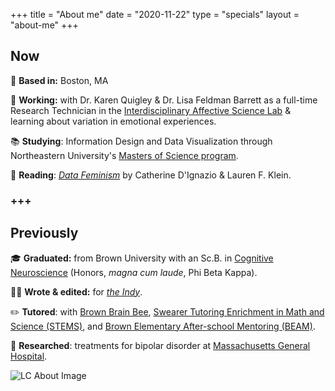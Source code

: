+++
title = "About me"
date = "2020-11-22"
type = "specials"
layout = "about-me"
+++

Now
--

📍 **Based in:** Boston, MA

👔 **Working:** with Dr. Karen Quigley & Dr. Lisa Feldman Barrett as a full-time Research Technician in the [Interdisciplinary Affective Science Lab](https://www.affective-science.org/) & learning about variation in emotional experiences.

📚 **Studying**: Information Design and Data Visualization through Northeastern University's  [Masters of Science program](https://camd.northeastern.edu/program/information-design-and-data-visualization-ms/).

📖 **Reading**: *[Data Feminism](https://mitpress.mit.edu/books/data-feminism)* by Catherine D'Ignazio & Lauren F. Klein.

### +++

Previously
--

🎓 **Graduated:** from Brown University with an Sc.B. in [Cognitive Neuroscience](https://bulletin.brown.edu/the-college/concentrations/cogn/) (Honors, *magna cum laude*, Phi Beta Kappa).

✍🏻 **Wrote & edited:** for *[the Indy](https://www.theindy.org/)*.

✏️ **Tutored**: with [Brown Brain Bee](http://brownbrainbee.org/), [Swearer Tutoring Enrichment in Math and Science (STEMS)](https://brown.givepulse.com/group/124230-STEMS-Swearer-Tutoring-Enrichment-in-Math-and-Science), and [Brown Elementary After-school Mentoring (BEAM)](https://brown.givepulse.com/group/120739-Community-Corps-BEAM).

🏥 **Researched**: treatments for bipolar disorder at [Massachusetts General Hospital](https://www.massgeneral.org/condition/manic-depression-bipolar-disorder).

<!-- section break -->

![LC About Image](/uploads/profile_pic_about.PNG)



